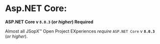 ﻿
# Asp.NET Core:

**ASP.NET Core v `8.0.3` (_or higher_) Required**

Almost all JSopX™ Open Project EXperiences _require_ `ASP.NET Core` v **`8.0.3`** (_or higher_).

<!-- START JSOPX NOVA DOCX HEADER
group: 'Technologies'
subGroup: 'Asp.NET Core'
isDraft: false
isProductionReady: true
toc: true
END JSOPX NOVA DOCX HEADER -->

